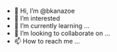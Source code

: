 - 👋 Hi, I’m @bkanazoe
- 👀 I’m interested 
- 🌱 I’m currently learning ...
- 💞️ I’m looking to collaborate on ...
- 📫 How to reach me ...

<!---
bkanazoe/bkanazoe is a ✨ special ✨ repository because its `README.md` (this file) appears on your GitHub profile.
You can click the Preview link to take a look at your changes.
--->
